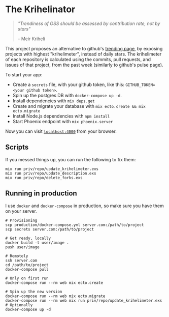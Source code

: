 # The Krihelinator

> *"Trendiness of OSS should be assessed by contribution rate, not by stars"*
>
> \- Meir Kriheli

This project proposes an alternative to github's [trending page](http://github.com/trending), by exposing projects with highest "krihelimeter", instead of daily stars. The krihelimeter of each repository is calculated using the commits, pull requests, and issues of that project, from the past week (similarly to github's pulse page).

To start your app:

  * Create a `secrets` file, with your github token, like this: `GITHUB_TOKEN=<your github token>`.
  * Spin up the postgres DB with `docker-compose up -d`.
  * Install dependencies with `mix deps.get`
  * Create and migrate your database with `mix ecto.create && mix ecto.migrate`
  * Install Node.js dependencies with `npm install`
  * Start Phoenix endpoint with `mix phoenix.server`

Now you can visit [`localhost:4000`](http://localhost:4000) from your browser.

## Scripts

If you messed things up, you can run the following to fix them:

    mix run priv/repo/update_krihelimeter.exs
    mix run priv/repo/update_description.exs
    mix run priv/repo/delete_forks.exs

## Running in production

I use `docker` and `docker-compose` in production, so make sure you have them on your server.

    # Provisioning
    scp production/docker-compose.yml server.com:/path/to/project
    scp secrets server.com:/path/to/project

    # Get ready, locally
    docker build -t user/image .
    push user/image

    # Remotely
    ssh server.com
    cd /path/to/project
    docker-compose pull

    # Only on first run
    docker-compose run --rm web mix ecto.create

    # Spin up the new version
    docker-compose run --rm web mix ecto.migrate
    docker-compose run --rm web mix run priv/repo/update_krihelimeter.exs  # Optionally
    docker-compose up -d
